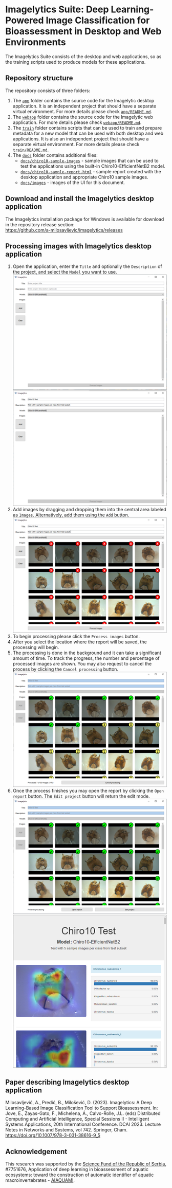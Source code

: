# Imagelytics Suite: Deep Learning-Powered Image Classification for Bioassessment in Desktop and Web Environments

The Imagelytics Suite consists of the desktop and web applications, so as the training scripts used to produce models for these applications.

## Repository structure
The repository consists of three folders:
1) The <code>[app](app)</code> folder contains the source code for the Imagelytic desktop application. It is an independent project that should have a separate virtual environment. For more details please check <code>[app/README.md](app/README.md)</code>.
2) The <code>[webapp](webapp)</code> folder contains the source code for the Imagelytic web application. For more details please check <code>[webapp/README.md](webapp/README.md)</code>.
2) The <code>[train](train)</code> folder contains scripts that can be used to train and prepare metadata for a new model that can be used with both desktop and web applications. It is also an independent project that should have a separate virtual environment. For more details please check <code>[train/README.md](train/README.md)</code>.
3) The <code>[docs](docs)</code> folder contains additional files: 
   - <code>[docs/chiro10-sample-images](docs/chiro10-sample-images)</code> - sample images that can be used to test the applications using the built-in Chiro10-EfficientNetB2 model.
   - <code>[docs/chiro10-sample-report.html](docs/chiro10-sample-report.html)</code> - sample report created with the desktop application and appropriate Chiro10 sample images.
   - <code>[docs/images](docs/images)</code> - images of the UI for this document.

## Download and install the Imagelytics desktop application
The Imagelytics installation package for Windows is available for download in the repository release section:<br/>
https://github.com/a-milosavljevic/imagelytics/releases

## Processing images with Imagelytics desktop application
1) Open the application, enter the <code>Title</code> and optionally the <code>Description</code> of the project, and select the <code>Model</code> you want to use.
![imagelytics1.png](docs/images/imagelytics1.png)
![imagelytics2.png](docs/images/imagelytics2.png)
2) Add images by dragging and dropping them into the central area labeled as <code>Images</code>. Alternatively, add them using the <code>Add</code> button. 
![imagelytics3.png](docs/images/imagelytics3.png)
3) To begin processing please click the <code>Process images</code> button. 
4) After you select the location where the report will be saved, the processing will begin.
5) The processing is done in the background and it can take a significant amount of time. To track the progress, the number and percentage of processed images are shown. You may also request to cancel the process by clicking the <code>Cancel processing</code> button.
![imagelytics4.png](docs/images/imagelytics4.png)
6) Once the process finishes you may open the report by clicking the <code>Open report</code> button. The <code>Edit project</code> button will return the edit mode.
![imagelytics5.png](docs/images/imagelytics5.png)
![imagelytics6.png](docs/images/imagelytics6.png)

## Paper describing Imagelytics desktop application
Milosavljević, A., Predić, B., Milošević, D. (2023). Imagelytics: A Deep Learning-Based Image Classification Tool to Support Bioassessment. In: Jove, E., Zayas-Gato, F., Michelena, Á., Calvo-Rolle, J.L. (eds) Distributed Computing and Artificial Intelligence, Special Sessions II - Intelligent Systems Applications, 20th International Conference. DCAI 2023. Lecture Notes in Networks and Systems, vol 742. Springer, Cham. https://doi.org/10.1007/978-3-031-38616-9_5

## Acknowledgement
This research was supported by the [Science Fund of the Republic of Serbia](http://fondzanauku.gov.rs/?lang=en), #7751676, Application of deep learning in bioassessment of aquatic ecosystems: toward the construction of automatic identifier of aquatic macroinvertebrates - [AIAQUAMI](https://twitter.com/AIAQUAMI).
